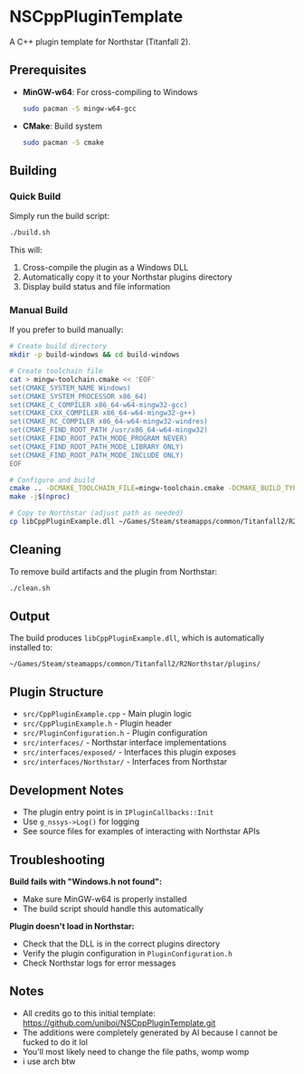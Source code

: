 # NSCppPluginTemplate

A C++ plugin template for Northstar (Titanfall 2).

## Prerequisites

- **MinGW-w64**: For cross-compiling to Windows
  ```bash
  sudo pacman -S mingw-w64-gcc
  ```
- **CMake**: Build system
  ```bash
  sudo pacman -S cmake
  ```

## Building

### Quick Build
Simply run the build script:
```bash
./build.sh
```

This will:
1. Cross-compile the plugin as a Windows DLL
2. Automatically copy it to your Northstar plugins directory
3. Display build status and file information

### Manual Build
If you prefer to build manually:

```bash
# Create build directory
mkdir -p build-windows && cd build-windows

# Create toolchain file
cat > mingw-toolchain.cmake << 'EOF'
set(CMAKE_SYSTEM_NAME Windows)
set(CMAKE_SYSTEM_PROCESSOR x86_64)
set(CMAKE_C_COMPILER x86_64-w64-mingw32-gcc)
set(CMAKE_CXX_COMPILER x86_64-w64-mingw32-g++)
set(CMAKE_RC_COMPILER x86_64-w64-mingw32-windres)
set(CMAKE_FIND_ROOT_PATH /usr/x86_64-w64-mingw32)
set(CMAKE_FIND_ROOT_PATH_MODE_PROGRAM NEVER)
set(CMAKE_FIND_ROOT_PATH_MODE_LIBRARY ONLY)
set(CMAKE_FIND_ROOT_PATH_MODE_INCLUDE ONLY)
EOF

# Configure and build
cmake .. -DCMAKE_TOOLCHAIN_FILE=mingw-toolchain.cmake -DCMAKE_BUILD_TYPE=Release
make -j$(nproc)

# Copy to Northstar (adjust path as needed)
cp libCppPluginExample.dll ~/Games/Steam/steamapps/common/Titanfall2/R2Northstar/plugins/
```

## Cleaning

To remove build artifacts and the plugin from Northstar:
```bash
./clean.sh
```

## Output

The build produces `libCppPluginExample.dll`, which is automatically installed to:
```
~/Games/Steam/steamapps/common/Titanfall2/R2Northstar/plugins/
```

## Plugin Structure

- `src/CppPluginExample.cpp` - Main plugin logic
- `src/CppPluginExample.h` - Plugin header
- `src/PluginConfiguration.h` - Plugin configuration
- `src/interfaces/` - Northstar interface implementations
- `src/interfaces/exposed/` - Interfaces this plugin exposes
- `src/interfaces/Northstar/` - Interfaces from Northstar

## Development Notes

- The plugin entry point is in `IPluginCallbacks::Init`
- Use `g_nssys->Log()` for logging
- See source files for examples of interacting with Northstar APIs

## Troubleshooting

**Build fails with "Windows.h not found":**
- Make sure MinGW-w64 is properly installed
- The build script should handle this automatically

**Plugin doesn't load in Northstar:**
- Check that the DLL is in the correct plugins directory
- Verify the plugin configuration in `PluginConfiguration.h`
- Check Northstar logs for error messages

## Notes
- All credits go to this initial template: https://github.com/uniboi/NSCppPluginTemplate.git
- The additions were completely generated by AI because I cannot be fucked to do it lol
- You'll most likely need to change the file paths, womp womp
- i use arch btw